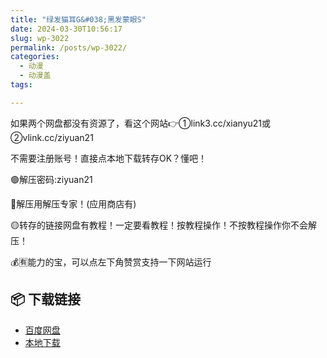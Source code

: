 ```yaml
---
title: "绿发猫耳G&#038;黑发蒙眼S"
date: 2024-03-30T10:56:17
slug: wp-3022
permalink: /posts/wp-3022/
categories:
  - 动漫
  - 动漫盖
tags:

---
```


如果两个网盘都没有资源了，看这个网站👉①link3.cc/xianyu21或②vlink.cc/ziyuan21

不需要注册账号！直接点本地下载转存OK？懂吧！

🟢解压密码:ziyuan21

🔵解压用解压专家！(应用商店有)

🟡转存的链接网盘有教程！一定要看教程！按教程操作！不按教程操作你不会解压！

💰🈶能力的宝，可以点左下角赞赏支持一下网站运行

## 📦 下载链接
- [百度网盘](https://blziyuan21.com/pay-download/3022?key=ccf5575cb1&down_id=0)
- [本地下载](https://blziyuan21.com/pay-download/3022?key=ccf5575cb1&down_id=1)


